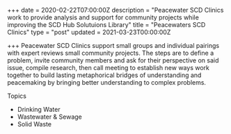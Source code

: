 +++
date = 2020-02-22T07:00:00Z
description = "Peacewater SCD Clinics work to provide analysis and support for community projects while improving the SCD Hub Solutuions Library"
title = "Peacewaters SCD Clinics"
type = "post"
updated = 2021-03-23T00:00:00Z

+++
Peacewater SCD Clinics support small groups and individual pairings with expert reviews  small community projects. The steps are to define a problem, invite community members and ask for their perspective on said issue, compile research, then call meeting to establish new ways work together to build lasting metaphorical bridges of understanding and peacemaking by bringing better understanding to complex problems.

Topics

* Drinking Water
* Wastewater & Sewage
* Solid Waste
